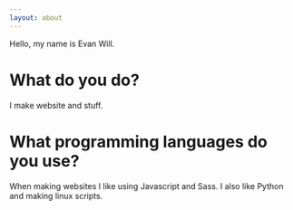 ```yaml
---
layout: about
---
```


Hello, my name is Evan Will. 

# What do you do?
I make website and stuff.

# What programming languages do you use?
When making websites I like using Javascript and Sass. I also like Python and making linux scripts.